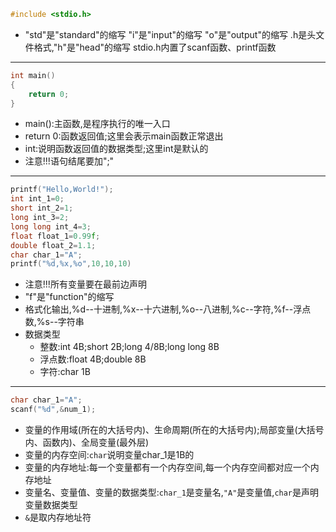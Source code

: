 ```c
#include <stdio.h>
```

+ "std"是"standard"的缩写
  "i"是"input"的缩写
  "o"是"output"的缩写
  .h是头文件格式,"h"是"head"的缩写
  stdio.h内置了scanf函数、printf函数

___

```c
int main()
{
    return 0;
}
```

+ main():主函数,是程序执行的唯一入口
+ return 0:函数返回值;这里会表示main函数正常退出
+ int:说明函数返回值的数据类型;这里int是默认的
+ 注意!!!语句结尾要加";"

___

```c
printf("Hello,World!");
int int_1=0;
short int_2=1;
long int_3=2;
long long int_4=3;
float float_1=0.99f;
double float_2=1.1;
char char_1="A";
printf("%d,%x,%o",10,10,10)
```

+ 注意!!!所有变量要在最前边声明
+ "f"是"function"的缩写
+ 格式化输出,%d--十进制,%x--十六进制,%o--八进制,%c--字符,%f--浮点数,%s--字符串
+ 数据类型
  + 整数:int 4B;short 2B;long 4/8B;long long 8B
  + 浮点数:float 4B;double 8B
  + 字符:char 1B

___

```c
char char_1="A";
scanf("%d",&num_1);
```

+ 变量的作用域(所在的大括号内)、生命周期(所在的大括号内);局部变量(大括号内、函数内)、全局变量(最外层)
+ 变量的内存空间:`char`说明变量char_1是1B的
+ 变量的内存地址:每一个变量都有一个内存空间,每一个内存空间都对应一个内存地址
+ 变量名、变量值、变量的数据类型:`char_1`是变量名,`"A"`是变量值,`char`是声明变量数据类型
+ `&`是取内存地址符